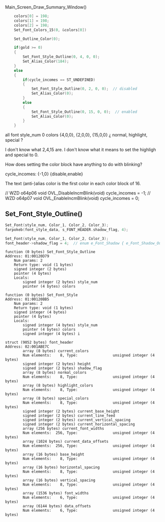 







Main_Screen_Draw_Summary_Window()

```c
    colors[0] = 198;
    colors[1] = 198;
    colors[2] = 198;
    Set_Font_Colors_15(0, &colors[0])

    Set_Outline_Color(0);

    if(gold >= 0)
    {
        Set_Font_Style_Outline(0, 4, 0, 0);
        Set_Alias_Color(184);
    }
    else
    {
        if(cycle_incomes == ST_UNDEFINED)
        {
            Set_Font_Style_Outline(0, 2, 0, 0);  // disabled
            Set_Alias_Color(0);
        }
        else
        {
            Set_Font_Style_Outline(0, 15, 0, 0);  // enabled
            Set_Alias_Color(0);
        }
    }
```

all font style_num 0
colors {4,0,0}, {2,0,0}, {15,0,0}
¿ normal, highlight, special ?

I don't know what 2,4,15 are.
I don't know what it means to set the highligh and special to 0.

How does setting the color block have anything to do with blinking?


cycle_incomes: {-1,0} {disable,enable}

The text (anti-)alias color is the first color in each color block of 16.



// WZD o64p06
void OVL_DisableIncmBlink(void)
    cycle_incomes = -1;
// WZD o64p07
void OVL_EnableIncmBlink(void)
    cycle_incomes = 0;


## Set_Font_Style_Outline()

```c
Set_Font(style_num, Color_1, Color_2, Color_3);
farpokeb(font_style_data, s_FONT_HEADER.shadow_flag, 4);
```
```c
Set_Font(style_num, Color_1, Color_2, Color_3);
font_header->shadow_flag = 4;  // enum e_Font_Shadow { e_Font_Shadow_Outline }
```
    function (0 bytes) Set_Font_Style_Outline
    Address: 01:00120D79
        Num params: 2
        Return type: void (1 bytes) 
        signed integer (2 bytes) 
        pointer (4 bytes) 
        Locals:
            signed integer (2 bytes) style_num
            pointer (4 bytes) colors

    function (0 bytes) Set_Font_Style
    Address: 01:00120BB5
        Num params: 2
        Return type: void (1 bytes) 
        signed integer (4 bytes) 
        pointer (4 bytes) 
        Locals:
            signed integer (4 bytes) style_num
            pointer (4 bytes) colors
            signed integer (4 bytes) i

    struct (9052 bytes) font_header
    Address: 02:001ABE7C
            array (8 bytes) current_colors
            Num elements:    8, Type:                unsigned integer (4 bytes) 
            signed integer (2 bytes) height
            signed integer (2 bytes) shadow_flag
            array (8 bytes) normal_colors
            Num elements:    8, Type:                unsigned integer (4 bytes) 
            array (8 bytes) highlight_colors
            Num elements:    8, Type:                unsigned integer (4 bytes) 
            array (8 bytes) special_colors
            Num elements:    8, Type:                unsigned integer (4 bytes) 
            signed integer (2 bytes) current_base_height
            signed integer (2 bytes) current_line_feed
            signed integer (2 bytes) current_vertical_spacing
            signed integer (2 bytes) current_horizontal_spacing
            array (256 bytes) current_font_widths
            Num elements:  256, Type:                unsigned integer (4 bytes) 
            array (1024 bytes) current_data_offsets
            Num elements:  256, Type:                unsigned integer (4 bytes) 
            array (16 bytes) base_height
            Num elements:    8, Type:                unsigned integer (4 bytes) 
            array (16 bytes) horizontal_spacing
            Num elements:    8, Type:                unsigned integer (4 bytes) 
            array (16 bytes) vertical_spacing
            Num elements:    8, Type:                unsigned integer (4 bytes) 
            array (1536 bytes) font_widths
            Num elements:    6, Type:                unsigned integer (4 bytes) 
            array (6144 bytes) data_offsets
            Num elements:    6, Type:                unsigned integer (4 bytes) 

